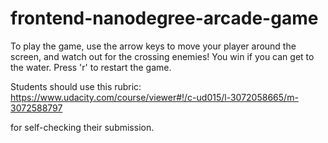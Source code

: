 frontend-nanodegree-arcade-game
===============================

To play the game, use the arrow keys to move your player around the screen, and watch out for the crossing enemies! You win if you can get to the water.  Press 'r' to restart the game. 


Students should use this rubric: https://www.udacity.com/course/viewer#!/c-ud015/l-3072058665/m-3072588797

for self-checking their submission.
